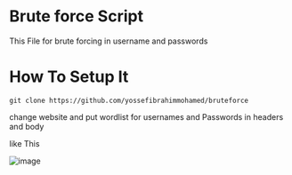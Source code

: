 # Brute force Script
This File for brute forcing in username and passwords

# How To Setup It

```
git clone https://github.com/yossefibrahimmohamed/bruteforce
```

change website and put wordlist for usernames and Passwords in headers and body

like This

![image](https://github.com/user-attachments/assets/d7572ddf-cbcb-4d64-92d6-2179c396fe4b)
